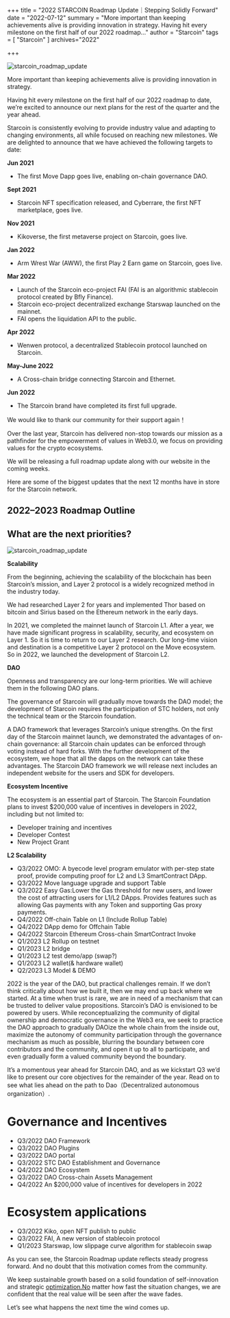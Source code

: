 +++
title = "2022 STARCOIN Roadmap Update｜Stepping Solidly Forward"
date = "2022-07-12"
summary = "More important than keeping achievements alive is providing innovation in strategy. Having hit every milestone on the first half of our 2022 roadmap..."
author = "Starcoin"
tags = [
    "Starcoin"
]
archives="2022"

+++

![starcoin_roadmap_update](/images/hackathon/starcoin_roadmap_update.png)

More important than keeping achievements alive is providing innovation in strategy.

Having hit every milestone on the first half of our 2022 roadmap to date, we’re excited to announce our next plans for the rest of the quarter and the year ahead.

Starcoin is consistently evolving to provide industry value and adapting to changing environments, all while focused on reaching new milestones. We are delighted to announce that we have achieved the following targets to date:

**Jun 2021**

- The first Move Dapp goes live, enabling on-chain governance DAO.

**Sept 2021**

- Starcoin NFT specification released, and Cyberrare, the first NFT marketplace, goes live.

**Nov 2021**

- Kikoverse, the first metaverse project on Starcoin, goes live.

**Jan 2022**

- Arm Wrest War (AWW), the first Play 2 Earn game on Starcoin, goes live.

**Mar 2022**

- Launch of the Starcoin eco-project FAI (FAI is an algorithmic stablecoin protocol created by Bfly Finance).
- Starcoin eco-project decentralized exchange Starswap launched on the mainnet.
- FAI opens the liquidation API to the public.

**Apr 2022**

- Wenwen protocol, a decentralized Stablecoin protocol launched on Starcoin.

**May-June 2022**

- A Cross-chain bridge connecting Starcoin and Ethernet.

**Jun 2022**

- The Starcoin brand have completed its first full upgrade.

We would like to thank our community for their support again！

Over the last year, Starcoin has delivered non-stop towards our mission as a pathfinder for the empowerment of values in Web3.0, we focus on providing values for the crypto ecosystems.

We will be releasing a full roadmap update along with our website in the coming weeks.

Here are some of the biggest updates that the next 12 months have in store for the Starcoin network.

## 2022–2023 Roadmap Outline

## What are the next priorities?

![starcoin_roadmap_update](/images/hackathon/starcoin_roadmap_update2.png)

**Scalability**

From the beginning, achieving the scalability of the blockchain has been Starcoin’s mission, and Layer 2 protocol is a widely recognized method in the industry today.

We had researched Layer 2 for years and implemented Thor based on bitcoin and Sirius based on the Ethereum network in the early days.

In 2021, we completed the mainnet launch of Starcoin L1. After a year, we have made significant progress in scalability, security, and ecosystem on Layer 1. So it is time to return to our Layer 2 research. Our long-time vision and destination is a competitive Layer 2 protocol on the Move ecosystem. So in 2022, we launched the development of Starcoin L2.

**DAO**

Openness and transparency are our long-term priorities. We will achieve them in the following DAO plans.

The governance of Starcoin will gradually move towards the DAO model; the development of Starcoin requires the participation of STC holders, not only the technical team or the Starcoin foundation.

A DAO framework that leverages Starcoin’s unique strengths. On the first day of the Starcoin mainnet launch, we demonstrated the advantages of on-chain governance: all Starcoin chain updates can be enforced through voting instead of hard forks. With the further development of the ecosystem, we hope that all the dapps on the network can take these advantages. The Starcoin DAO framework we will release next includes an independent website for the users and SDK for developers.

**Ecosystem Incentive**

The ecosystem is an essential part of Starcoin. The Starcoin Foundation plans to invest $200,000 value of incentives in developers in 2022, including but not limited to:

- Developer training and incentives
- Developer Contest
- New Project Grant

**L2 Scalability**

- Q3/2022 OMO: A byecode level program emulator with per-step state proof, provide computing proof for L2 and L3 SmartContract DApp.
- Q3/2022 Move language upgrade and support Table
- Q3/2022 Easy Gas:Lower the Gas threshold for new users, and lower the cost of attracting users for L1/L2 DApps. Provides features such as allowing Gas payments with any Token and supporting Gas proxy payments.
- Q4/2022 Off-chain Table on L1 (Include Rollup Table)
- Q4/2022 DApp demo for Offchain Table
- Q4/2022 Starcoin Ethereum Cross-chain SmartContract Invoke
- Q1/2023 L2 Rollup on testnet
- Q1/2023 L2 bridge
- Q1/2023 L2 test demo/app (swap?)
- Q1/2023 L2 wallet(& hardware wallet)
- Q2/2023 L3 Model & DEMO

2022 is the year of the DAO, but practical challenges remain. If we don’t think critically about how we built it, then we may end up back where we started. At a time when trust is rare, we are in need of a mechanism that can be trusted to deliver value propositions. Starcoin’s DAO is envisioned to be powered by users. While reconceptualizing the community of digital ownership and democratic governance in the Web3 era, we seek to practice the DAO approach to gradually DAOize the whole chain from the inside out, maximize the autonomy of community participation through the governance mechanism as much as possible, blurring the boundary between core contributors and the community, and open it up to all to participate, and even gradually form a valued community beyond the boundary.

It’s a momentous year ahead for Starcoin DAO, and as we kickstart Q3 we’d like to present our core objectives for the remainder of the year. Read on to see what lies ahead on the path to Dao（Decentralized autonomous organization）.

# Governance and Incentives

- Q3/2022 DAO Framework
- Q3/2022 DAO Plugins
- Q3/2022 DAO portal
- Q3/2022 STC DAO Establishment and Governance
- Q4/2022 DAO Ecosystem
- Q3/2022 DAO Cross-chain Assets Management
- Q4/2022 An $200,000 value of incentives for developers in 2022

# Ecosystem applications

- Q3/2022 Kiko, open NFT publish to public
- Q3/2022 FAI, A new version of stablecoin protocol
- Q1/2023 Starswap, low slippage curve algorithm for stablecoin swap

As you can see, the Starcoin Roadmap update reflects steady progress forward. And no doubt that this motivation comes from the community.

We keep sustainable growth based on a solid foundation of self-innovation and strategic [optimization.No](http://optimization.no/) matter how fast the situation changes, we are confident that the real value will be seen after the wave fades.

Let’s see what happens the next time the wind comes up.